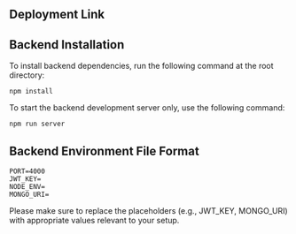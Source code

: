 Deployment Link
---------------


Backend Installation
--------------------

To install backend dependencies, run the following command at the root directory:

`npm install`


To start the backend development server only, use the following command:

`npm run server`

Backend Environment File Format
-------------------------------

`PORT=4000`<br>
`JWT_KEY=`<br>
`NODE_ENV=`<br>
`MONGO_URI=`

Please make sure to replace the placeholders (e.g., JWT_KEY, MONGO_URI) with appropriate values relevant to your setup.








